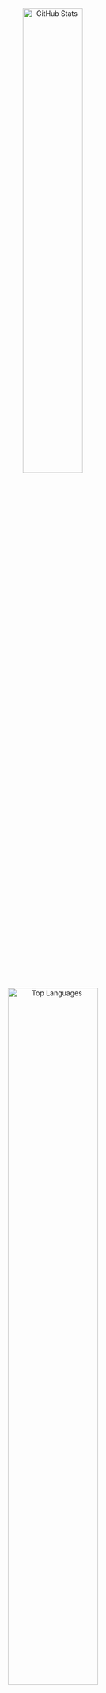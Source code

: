 <div align="center">

  <img src="https://github-readme-stats.vercel.app/api?username=v0ic32&show_icons=true&theme=radical&border_color=00FF00&bg_color=000000&title_color=39FF14&icon_color=00FFFF&text_color=8A2BE2" width="49%" alt="GitHub Stats"/>

  <br><br>

  <img src="https://github-readme-stats.vercel.app/api/top-langs?username=v0ic32&layout=compact&hide_border=true&langs_count=8&theme=radical&bg_color=000000&title_color=39FF14&text_color=FFFFFF" width="60%" alt="Top Languages"/>

</div>
